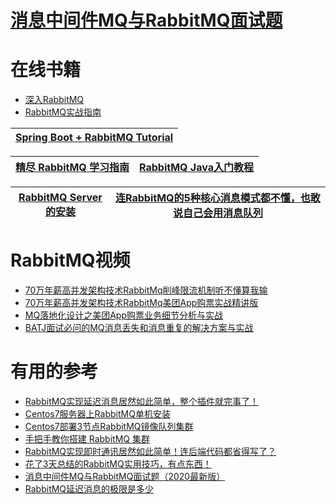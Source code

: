 

# [消息中间件MQ与RabbitMQ面试题](https://github.com/stevenli91748/Message-Server-System/blob/master/RabbitMQ/Interview/README.md)

# 在线书籍
* [深入RabbitMQ](https://weread.qq.com/web/reader/80c32e0071dbdd9580c74f2)
* [RabbitMQ实战指南](https://weread.qq.com/web/reader/2aa321c0811e39a3bg0104b3)


[Spring Boot + RabbitMQ Tutorial](https://www.javainuse.com/messaging/rabbitmq)|
---|

[精尽 RabbitMQ 学习指南](http://svip.iocoder.cn/RabbitMQ/tutorials/)|[RabbitMQ Java入门教程](https://www.kancloud.cn/digest/rabbitmq-for-java)|
---|---|

[RabbitMQ Server的安装](https://www.jianshu.com/p/f20729534088)|[连RabbitMQ的5种核心消息模式都不懂，也敢说自己会用消息队列](http://www.macrozheng.com/#/reference/rabbitmq_start)|
---|---|


# RabbitMQ视频

* [70万年薪高并发架构技术RabbitMq削峰限流机制听不懂算我输](https://www.bilibili.com/video/av46820750?from=search&seid=12463752655912745766)
* [70万年薪高并发架构技术RabbitMq美团App购票实战精讲版](https://www.bilibili.com/video/av60861746?from=search&seid=12463752655912745766)
* [MQ落地化设计之美团App购票业务细节分析与实战](https://www.bilibili.com/video/av60261628?from=search&seid=12463752655912745766)
* [BATJ面试必问的MQ消息丢失和消息重复的解决方案与实战](https://www.bilibili.com/video/av55175257?from=search&seid=10510532406565911924)

# 有用的参考
* [RabbitMQ实现延迟消息居然如此简单，整个插件就完事了！](http://www.macrozheng.com/#/technology/rabbitmq_delay)
* [Centos7服务器上RabbitMQ单机安装](https://www.jianshu.com/p/1004b443fea9)
* [Centos7部署3节点RabbitMQ镜像队列集群](https://www.jianshu.com/p/cbafd8d4d304)
* [手把手教你搭建 RabbitMQ 集群](https://www.jianshu.com/p/ad016e43b963)
* [RabbitMQ实现即时通讯居然如此简单！连后端代码都省得写了？](http://www.macrozheng.com/#/reference/rabbitmq_mqtt_start)
* [花了3天总结的RabbitMQ实用技巧，有点东西！](https://mp.weixin.qq.com/s/qGg3etLnI38i-G8aFbulWw)
* [消息中间件MQ与RabbitMQ面试题（2020最新版）](https://blog.csdn.net/ThinkWon/article/details/104588612)
* [RabbitMQ延迟消息的极限是多少](http://blog.didispace.com/rabbitmq-deplay-message-max/)
